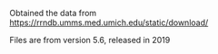 Obtained the data from
https://rrndb.umms.med.umich.edu/static/download/

Files are from version 5.6, released in 2019
